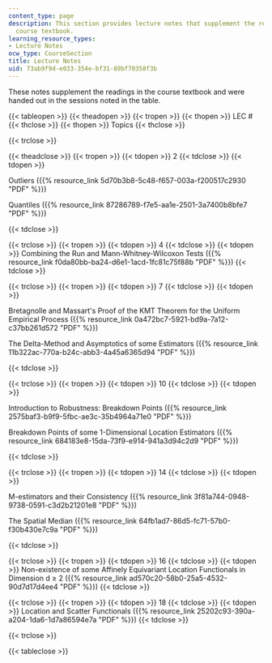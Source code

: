 ```yaml
---
content_type: page
description: This section provides lecture notes that supplement the readings in the
  course textbook.
learning_resource_types:
- Lecture Notes
ocw_type: CourseSection
title: Lecture Notes
uid: 73ab9f9d-e033-354e-bf31-89bf70358f3b
---
```


These notes supplement the readings in the course textbook and were handed out in the sessions noted in the table.

{{< tableopen >}}
{{< theadopen >}}
{{< tropen >}}
{{< thopen >}}
LEC #
{{< thclose >}}
{{< thopen >}}
Topics
{{< thclose >}}

{{< trclose >}}

{{< theadclose >}}
{{< tropen >}}
{{< tdopen >}}
2
{{< tdclose >}}
{{< tdopen >}}


Outliers ({{% resource_link 5d70b3b8-5c48-f657-003a-f200517c2930 "PDF" %}})

Quantiles ({{% resource_link 87286789-f7e5-aa1e-2501-3a7400b8bfe7 "PDF" %}})


{{< tdclose >}}

{{< trclose >}}
{{< tropen >}}
{{< tdopen >}}
4
{{< tdclose >}}
{{< tdopen >}}
Combining the Run and Mann-Whitney-Wilcoxon Tests ({{% resource_link f0da80bb-ba24-d6e1-1acd-1fc81c75f88b "PDF" %}})
{{< tdclose >}}

{{< trclose >}}
{{< tropen >}}
{{< tdopen >}}
7
{{< tdclose >}}
{{< tdopen >}}


Bretagnolle and Massart's Proof of the KMT Theorem for the Uniform Empirical Process ({{% resource_link 0a472bc7-5921-bd9a-7a12-c37bb261d572 "PDF" %}})

The Delta-Method and Asymptotics of some Estimators ({{% resource_link 11b322ac-770a-b24c-abb3-4a45a6365d94 "PDF" %}})


{{< tdclose >}}

{{< trclose >}}
{{< tropen >}}
{{< tdopen >}}
10
{{< tdclose >}}
{{< tdopen >}}


Introduction to Robustness: Breakdown Points ({{% resource_link 2575baf3-b9f9-5fbc-ae3c-35b4964a71e0 "PDF" %}})

Breakdown Points of some 1-Dimensional Location Estimators ({{% resource_link 684183e8-15da-73f9-e914-941a3d94c2d9 "PDF" %}})


{{< tdclose >}}

{{< trclose >}}
{{< tropen >}}
{{< tdopen >}}
14
{{< tdclose >}}
{{< tdopen >}}


M-estimators and their Consistency ({{% resource_link 3f81a744-0948-9738-0591-c3d2b21201e8 "PDF" %}})

The Spatial Median ({{% resource_link 64fb1ad7-86d5-fc71-57b0-f30b430e7c9a "PDF" %}})


{{< tdclose >}}

{{< trclose >}}
{{< tropen >}}
{{< tdopen >}}
16
{{< tdclose >}}
{{< tdopen >}}
Non-existence of some Affinely Equivariant Location Functionals in Dimension d ≥ 2 ({{% resource_link ad570c20-58b0-25a5-4532-90d7d17d4ee4 "PDF" %}})
{{< tdclose >}}

{{< trclose >}}
{{< tropen >}}
{{< tdopen >}}
18
{{< tdclose >}}
{{< tdopen >}}
Location and Scatter Functionals ({{% resource_link 25202c93-390a-a204-1da6-1d7a86594e7a "PDF" %}})
{{< tdclose >}}

{{< trclose >}}

{{< tableclose >}}